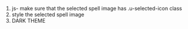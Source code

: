 1. js- make sure that the selected spell image has .u-selected-icon class
2. style the selected spell image
3. DARK THEME
